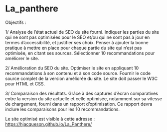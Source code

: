 # La_panthere
Objectifs :

1/ Analyse de l’état actuel de SEO du site fourni. Indiquer les parties du site qui ne sont pas optimisées pour le SEO et/ou qui ne sont pas à jour en termes d’accessibilité, et justifier ses choix. Penser à ajouter la bonne pratique à mettre en place pour chaque partie du site qui n’est pas optimisée, en citant ses sources. Sélectionner 10 recommandations pour améliorer le site.
    
2/ Amélioration du SEO du site. Optimiser le site en appliquant 10 recommandations à son contenu et à son code source. Fournir le code source complet de la version améliorée du site. Le site doit passer le W3C pour HTML et CSS.

3/ Comparaison des résultats. Grâce à des captures d’écran comparatives entre la version du site actuelle et celle optimisée, notamment sur sa vitesse de chargement, fourni dans un rapport d’optimisation. Ce rapport devra inclure les comparaisons pour les 10 recommandations.

Le site optimisé est visible à cette adresse : https://hjacqueson.github.io/La_Panthere/
